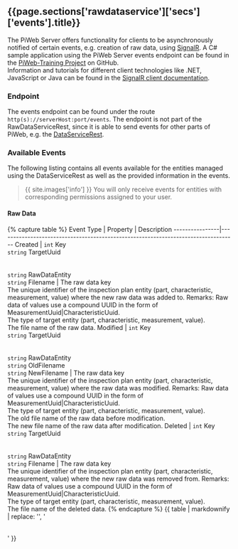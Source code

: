 <h2 id="{{page.sections['rawdataservice']['secs']['events'].anchor}}">{{page.sections['rawdataservice']['secs']['events'].title}}</h2>

The PiWeb Server offers functionality for clients to be asynchronously notified of certain events, e.g. creation of raw data, using [SignalR](https://learn.microsoft.com/en-us/aspnet/core/signalr/introduction). A C# sample application using the PiWeb Server events endpoint can be found in the [PiWeb-Training Project](https://github.com/ZEISS-PiWeb/PiWeb-Training?tab=readme-ov-file#piwebapi---events) on GitHub.<br>
Information and tutorials for different client technologies like .NET, JavaScript or Java can be found in the [SignalR client documentation](https://learn.microsoft.com/en-us/aspnet/core/signalr/client-features?view=aspnetcore-8.0).

<h3 id="{{page.sections['rawdataservice']['secs']['events'].anchor}}-endpoints">Endpoint</h3>

The events endpoint can be found under the route `http(s)://serverHost:port/events`. The endpoint is not part of the RawDataServiceRest, since it is able to send events for other parts of PiWeb, e.g. the [DataServiceRest](https://zeiss-piweb.github.io/PiWeb-Api/dataservice/v1.11/#ds-events "DataServiceRest events documentation").

<h3 id="{{page.sections['interfaceInformation']['secs']['interfaceinformation'].anchor}}-objectstructure">Available Events</h3>

The following listing contains all events available for the entities managed using the DataServiceRest as well as the provided information in the events.

>{{ site.images['info'] }} You will only receive events for entities with corresponding permissions assigned to your user.

#### Raw Data

{% capture table %}
Event Type      |  Property  |  Description
----------------|-----------------------------------------------------------------------------------
Created         | <code>int</code> Key <br> <code>string</code> TargetUuid <br><br><br> <nobr><code>string</code> RawDataEntity</nobr> <br> <code>string</code> Filename | The raw data key <br> The unique identifier of the inspection plan entity (part, characteristic, measurement, value) where the new raw data was added to. Remarks: Raw data of values use a compound UUID in the form of MeasurementUuid\|CharacteristicUuid. <br> The type of target entity (part, characteristic, measurement, value). <br> The file name of the raw data.
Modified        | <code>int</code> Key <br> <code>string</code> TargetUuid <br><br><br> <code>string</code> RawDataEntity <br> <code>string</code> OldFilename <br> <code>string</code> NewFilename | The raw data key <br> The unique identifier of the inspection plan entity (part, characteristic, measurement, value) where the raw data was modified. Remarks: Raw data of values use a compound UUID in the form of MeasurementUuid\|CharacteristicUuid. <br> The type of target entity (part, characteristic, measurement, value). <br> The old file name of the raw data before modification. <br> The new file name of the raw data after modification.
Deleted         | <code>int</code> Key <br> <code>string</code> TargetUuid <br><br><br> <code>string</code> RawDataEntity <br> <code>string</code> Filename | The raw data key <br> The unique identifier of the inspection plan entity (part, characteristic, measurement, value) where the new raw data was removed from. Remarks: Raw data of values use a compound UUID in the form of MeasurementUuid\|CharacteristicUuid. <br> The type of target entity (part, characteristic, measurement, value). <br> The file name of the deleted data.
{% endcapture %}
{{ table | markdownify | replace: '<table>', '<table class="table table-inline">' }}